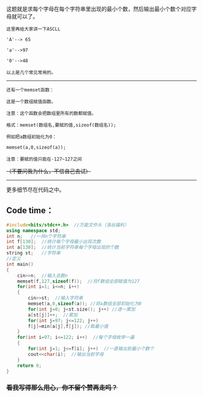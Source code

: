 这题就是求每个字母在每个字符串里出现的最小个数，然后输出最小个数个对应字母就可以了。

    这里再给大家讲一下ASCLL

    'A'--> 65

    'a'-->97

    '0'-->48

    以上是几个常见常用的。

-------

    还有一个memset函数：

    这是一个数组赋值函数。

    注意：这个函数会把数组里所有的数都赋值。
    
    格式：memset(数组名,要赋的值,sizeof(数组名));
    
    例如把a数组初始化为0：
    
    memset(a,0,sizeof(a));
    
    注意：要赋的值只能在-127~127之间
   ~~（不要问我为什么，不信自己去试）~~

-------



更多细节尽在代码之中。

## Code time：

```cpp
#include<bits/stdc++.h>  //万能文件头（洛谷福利）
using namespace std;
int n;   //一共n个字符串
int f[130];  //统计每个字母最小出现次数
int a[130];  //统计当前字符串每个字母出现的个数
string st;   //字符串
//定义
int main()
{
	cin>>n;  //输入总数n
	memset(f,127,sizeof(f));  //将f数组全部赋值为127
	for(int i=1; i<=n; i++)
	{
		cin>>st;  //输入字符串
		memset(a,0,sizeof(a)); //将a数组全部初始化为0
		for(int j=0; j<st.size(); j++) //逐一累加
		a[st[j]]++;  //累加
		for(int j=97; j<=122; j++)
		f[j]=min(a[j],f[j]); //取最小值
	}
	for(int i=97; i<=122; i++)  //每个字母枚举一遍
	{
		for(int j=1; j<=f[i]; j++)  //一直输出到最小个数个
		cout<<char(i);  //输出当前字母
	}
	return 0;
}
```

### ~~看我写得那么用心，你不留个赞再走吗？~~